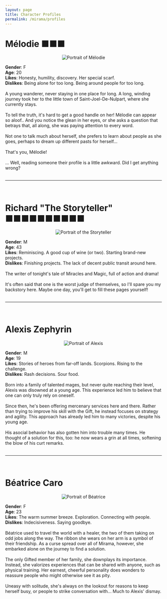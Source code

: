 ```yaml
---
layout: page
title: Character Profiles
permalink: /mirama/profiles
---
```


<head>
<title>Mirama - Character Profiles</title>
<meta name="title" content="Mirama - Character Profiles" />
<meta name="description" content="Discover the cast of Mirama, a bullet-dodging adventure!" />
<meta property="og:title" content="Mirama - Character Profiles" />
<meta property="og:description" content="Discover the cast of Mirama, a bullet-dodging adventure!" />
<meta property="og:image" content="https://comagnan.github.io/images/mirama/mirama_ensemble.png" />
</head>

# Mélodie ■■■

<p align="center">
  <img src="https://comagnan.github.io/images/portraits/melodie512.png" alt = "Portrait of Mélodie"/>
</p>

**Gender**: F<br>
**Age**: 20<br>
**Likes**: Honesty, humility, discovery. Her special scarf.<br>
**Dislikes**: Being alone for too long. Being around people for too long.<br>
<br>
A young wanderer, never staying in one place for long. A long, winding journey took her to the little town of Saint-Joel-De-Nulpart, where she currently stays.<br>
<br>
To tell the truth, it's hard to get a good handle on her! Mélodie can appear so aloof.. And you notice the glean in her eyes, or she asks a question that betrays that, all along, she was paying attention to every word.<br>
<br>
Not one to talk much about herself, she prefers to learn about people as she goes, perhaps to dream up different pasts for herself...<br>
<br>
That's you, Mélodie!<br>
<br>
... Well, reading someone their profile is a little awkward. Did I get anything wrong?<br>
<br>
<hr>
<br>

# Richard "The Storyteller" ■■■■■■■■■■

<p align="center">
  <img src="https://comagnan.github.io/images/portraits/storyteller512.png" alt = "Portrait of the Storyteller"/>
</p>

**Gender**: M<br>
**Age**: 43<br>
**Likes**: Reminiscing. A good cup of wine (or two). Starting brand-new projects.<br>
**Dislikes**: Finishing projects. The lack of decent public transit around here.<br>
<br>
The writer of tonight's tale of Miracles and Magic, full of action and drama!<br>
<br>
It's often said that one is the worst judge of themselves, so I'll spare you my backstory here. Maybe one day, you'll get to fill these pages yourself!<br>
<br>
<hr>
<br>

# Alexis Zephyrin

<p align="center">
  <img src="https://comagnan.github.io/images/portraits/alexis512.png" alt = "Portrait of Alexis"/>
</p>

**Gender**: M<br>
**Age**: 19<br>
**Likes**: Stories of heroes from far-off lands. Scorpions. Rising to the challenge.<br>
**Dislikes**: Rash decisions. Sour food.<br>
<br>
Born into a family of talented mages, but never quite reaching their level, Alexis was disowned at a young age. This experience led him to believe that one can only truly rely on oneself.<br>
<br>
Since then, he's been offering mercenary services here and there. Rather than trying to improve his skill with the Gift, he instead focuses on strategy and agility. This approach has already led him to many victories, despite his young age.<br>
<br>
His asocial behavior has also gotten him into trouble many times. He thought of a solution for this, too: he now wears a grin at all times, softening the blow of his curt remarks.<br>
<br>
<hr>
<br>

# Béatrice Caro

<p align="center">
  <img src="https://comagnan.github.io/images/portraits/beatrice512.png" alt = "Portrait of Béatrice"/>
</p>

**Gender**: F<br>
**Age**: 23<br>
**Likes**: The warm summer breeze. Exploration. Connecting with people.<br>
**Dislikes**: Indecisiveness. Saying goodbye.<br>
<br>
Béatrice used to travel the world with a healer, the two of them taking on odd jobs along the way. The ribbon she wears on her arm is a symbol of their friendship. As a curse spread over all of Mirama, however, she embarked alone on the journey to find a solution.<br>
<br>
The only Gifted member of her family, she downplays its importance. Instead, she valorizes experiences that can be shared with anyone, such as physical training. Her earnest, cheerful personality does wonders to reassure people who might otherwise see it as pity.<br>
<br>
Uneasy with solitude, she's always on the lookout for reasons to keep herself busy, or people to strike conversation with... Much to Alexis' dismay.<br>
<br>

